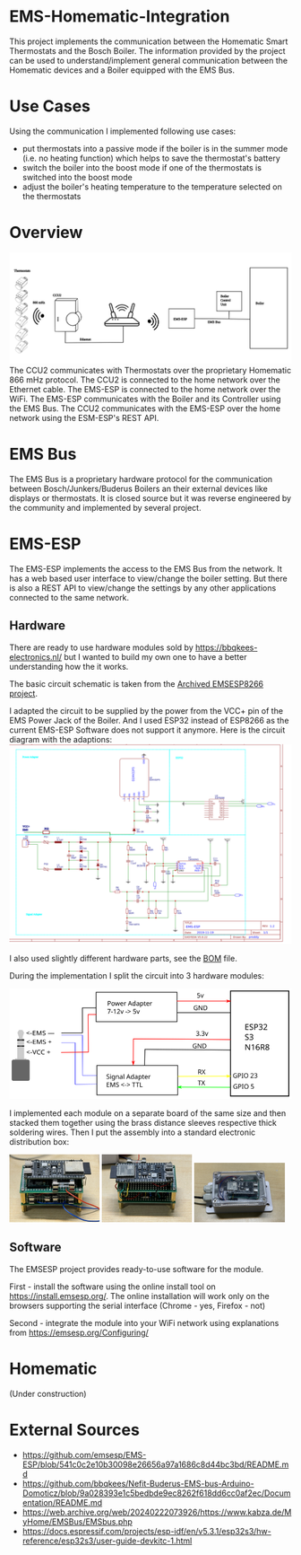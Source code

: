 # EMS-Homematic-Integration
This project implements the communication between the Homematic Smart Thermostats and the Bosch Boiler.
The information provided by the project can be used to understand/implement general communication between the Homematic devices and a Boiler equipped with the EMS Bus.

# Use Cases
Using the communication I implemented following use cases:
- put thermostats into a passive mode if the boiler is in the summer mode (i.e. no heating function) which helps to save the thermostat's battery
- switch the boiler into the boost mode if one of the thermostats is switched into the boost mode
- adjust the boiler's heating temperature to the temperature selected on the thermostats

# Overview
![Overview of the communication](Overview.svg) 
The CCU2 communicates with Thermostats over the proprietary Homematic 866 mHz protocol. 
The CCU2 is connected to the home network over the Ethernet cable.
The EMS-ESP is connected to the home network over the WiFi.
The EMS-ESP communicates with the Boiler and its Controller using the EMS Bus.
The CCU2 communicates with the EMS-ESP over the home network using the ESM-ESP's REST API. 

# EMS Bus 
The EMS Bus is a proprietary hardware protocol for the communication between Bosch/Junkers/Buderus Boilers an their external devices like displays or thermostats. 
It is closed source but it was reverse engineered by the community and implemented by several project. 

# EMS-ESP
The EMS-ESP implements the access to the EMS Bus from the network.
It has a web based user interface to view/change the boiler setting.
But there is also a REST API to view/change the settings by any other applications connected to the same network.

## Hardware
There are ready to use hardware modules sold by https://bbqkees-electronics.nl/ but I wanted to build my own one to have a better understanding how the it works.

The basic circuit schematic is taken from the [Archived EMSESP8266 project](https://github.com/dimitri-rebrikov/EMS-ESP/blob/1.9.4/doc/schematics/Schematic_EMS-ESP.png).

I adapted the circuit to be supplied by the power from the VCC+ pin of the EMS Power Jack of the Boiler.
And I used ESP32 instead of ESP8266 as the current EMS-ESP Software does not support it anymore.
Here is the circuit diagram with the adaptions:
![Adapted Circuit](./CircuitDiagram.svg)

I also used slightly different hardware parts, see the [BOM](https://html-preview.github.io/?url=https://github.com/dimitri-rebrikov/EMS-Homematic-Integration/blob/main/BOM.xhtml) file.

During the implementation I split the circuit into 3 hardware modules: 

![Modules](./CircuitModules.svg)

I implemented each module on a separate board of the same size and then stacked them together using the brass distance sleeves respective thick soldering wires. 
Then I put the assembly into a standard electronic distribution box:

<p float="left">
  <img src="./PictStackedBoards1.jpg" width="32%" />
  <img src="./PictStackedBoards2.jpg" width="32%" /> 
  <img src="./PictBox.jpg" width="32%" />
</p>

## Software
The EMSESP project provides ready-to-use software for the module.

First - install the software using the online install tool on https://install.emsesp.org/. The online installation will work only on the browsers supporting the serial interface (Chrome - yes, Firefox - not)

Second - integrate the module into your WiFi network using explanations from https://emsesp.org/Configuring/

# Homematic

(Under construction)

# External Sources
 
- https://github.com/emsesp/EMS-ESP/blob/541c0c2e10b30098e26656a97a1686c8d44bc3bd/README.md
- https://github.com/bbqkees/Nefit-Buderus-EMS-bus-Arduino-Domoticz/blob/9a028393e1c5bedbde9ec8262f618dd6cc0af2ec/Documentation/README.md
- https://web.archive.org/web/20240222073926/https://www.kabza.de/MyHome/EMSBus/EMSbus.php
- https://docs.espressif.com/projects/esp-idf/en/v5.3.1/esp32s3/hw-reference/esp32s3/user-guide-devkitc-1.html